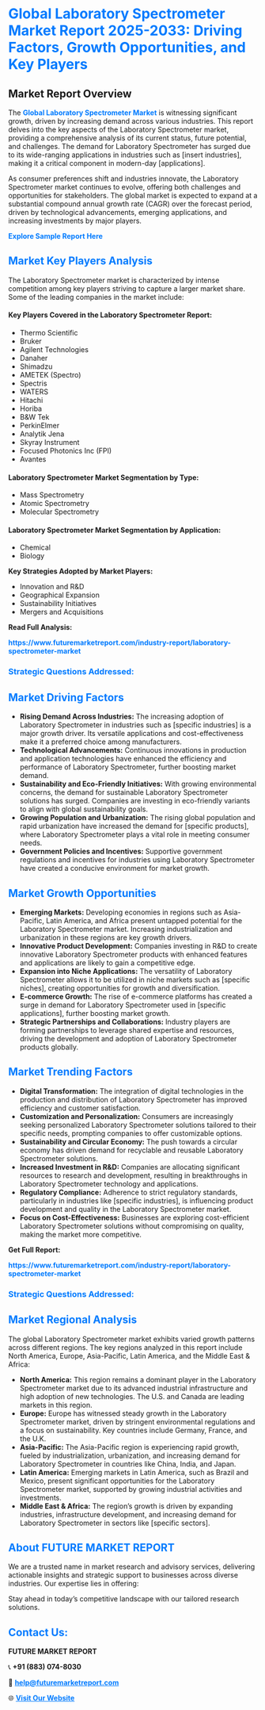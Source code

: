 <h1 style="color: #007BFF;">Global Laboratory Spectrometer Market Report 2025-2033: Driving Factors, Growth Opportunities, and Key Players</h1>

<section id="overview">
<h2>Market Report Overview</h2>
<p>The <a href="https://www.futuremarketreport.com/industry-report/laboratory-spectrometer-market" style="color: #007BFF; text-decoration: none;"><strong>Global Laboratory Spectrometer Market</strong></a> is witnessing significant growth, driven by increasing demand across various industries. This report delves into the key aspects of the Laboratory Spectrometer market, providing a comprehensive analysis of its current status, future potential, and challenges. The demand for Laboratory Spectrometer has surged due to its wide-ranging applications in industries such as [insert industries], making it a critical component in modern-day [applications].</p>
<p>As consumer preferences shift and industries innovate, the Laboratory Spectrometer market continues to evolve, offering both challenges and opportunities for stakeholders. The global market is expected to expand at a substantial compound annual growth rate (CAGR) over the forecast period, driven by technological advancements, emerging applications, and increasing investments by major players.</p>
</section>

<section id="overview">
<p><a href="https://www.futuremarketreport.com/request-sample/reportId=42173" style="color: #007BFF; text-decoration: none;"><strong>Explore Sample Report Here</strong></a></p>
</section>

<section id="key-players">
<h2 style="color: #007BFF;">Market Key Players Analysis</h2>
<p>The Laboratory Spectrometer market is characterized by intense competition among key players striving to capture a larger market share. Some of the leading companies in the market include:</p>
<h4>Key Players Covered in the Laboratory Spectrometer Report:</h4>
<ul><li>Thermo Scientific</li><li>Bruker</li><li>Agilent Technologies</li><li>Danaher</li><li>Shimadzu</li><li>AMETEK (Spectro)</li><li>Spectris</li><li>WATERS</li><li>Hitachi</li><li>Horiba</li><li>B&amp;W Tek</li><li>PerkinElmer</li><li>Analytik Jena</li><li>Skyray Instrument</li><li>Focused Photonics Inc (FPI)</li><li>Avantes</li></ul>
<h4>Laboratory Spectrometer Market Segmentation by Type:</h4>
<ul><li>Mass Spectrometry</li><li>Atomic Spectrometry</li><li>Molecular Spectrometry</li></ul>

<h4>Laboratory Spectrometer Market Segmentation by Application:</h4>
<ul><li>Chemical</li><li>Biology</li></ul>
<p><strong>Key Strategies Adopted by Market Players:</strong></p>
<ul>
<li>Innovation and R&D</li>
<li>Geographical Expansion</li>
<li>Sustainability Initiatives</li>
<li>Mergers and Acquisitions</li>
</ul>
</section>

<section>
<p><strong>Read Full Analysis: </strong></p><a href="https://www.futuremarketreport.com/industry-report/laboratory-spectrometer-market" style="color: #007BFF; text-decoration: none;"><strong>https://www.futuremarketreport.com/industry-report/laboratory-spectrometer-market</strong></a>
<h3 style="color: #007BFF;">Strategic Questions Addressed:</h3>
</section>

<section id="driving-factors">
<h2 style="color: #007BFF;">Market Driving Factors</h2>
<ul>
<li><strong>Rising Demand Across Industries:</strong> The increasing adoption of Laboratory Spectrometer in industries such as [specific industries] is a major growth driver. Its versatile applications and cost-effectiveness make it a preferred choice among manufacturers.</li>
<li><strong>Technological Advancements:</strong> Continuous innovations in production and application technologies have enhanced the efficiency and performance of Laboratory Spectrometer, further boosting market demand.</li>
<li><strong>Sustainability and Eco-Friendly Initiatives:</strong> With growing environmental concerns, the demand for sustainable Laboratory Spectrometer solutions has surged. Companies are investing in eco-friendly variants to align with global sustainability goals.</li>
<li><strong>Growing Population and Urbanization:</strong> The rising global population and rapid urbanization have increased the demand for [specific products], where Laboratory Spectrometer plays a vital role in meeting consumer needs.</li>
<li><strong>Government Policies and Incentives:</strong> Supportive government regulations and incentives for industries using Laboratory Spectrometer have created a conducive environment for market growth.</li>
</ul>
</section>

<section id="growth-opportunities">
<h2 style="color: #007BFF;">Market Growth Opportunities</h2>
<ul>
<li><strong>Emerging Markets:</strong> Developing economies in regions such as Asia-Pacific, Latin America, and Africa present untapped potential for the Laboratory Spectrometer market. Increasing industrialization and urbanization in these regions are key growth drivers.</li>
<li><strong>Innovative Product Development:</strong> Companies investing in R&D to create innovative Laboratory Spectrometer products with enhanced features and applications are likely to gain a competitive edge.</li>
<li><strong>Expansion into Niche Applications:</strong> The versatility of Laboratory Spectrometer allows it to be utilized in niche markets such as [specific niches], creating opportunities for growth and diversification.</li>
<li><strong>E-commerce Growth:</strong> The rise of e-commerce platforms has created a surge in demand for Laboratory Spectrometer used in [specific applications], further boosting market growth.</li>
<li><strong>Strategic Partnerships and Collaborations:</strong> Industry players are forming partnerships to leverage shared expertise and resources, driving the development and adoption of Laboratory Spectrometer products globally.</li>
</ul>
</section>

<section id="trending-factors">
<h2 style="color: #007BFF;">Market Trending Factors</h2>
<ul>
<li><strong>Digital Transformation:</strong> The integration of digital technologies in the production and distribution of Laboratory Spectrometer has improved efficiency and customer satisfaction.</li>
<li><strong>Customization and Personalization:</strong> Consumers are increasingly seeking personalized Laboratory Spectrometer solutions tailored to their specific needs, prompting companies to offer customizable options.</li>
<li><strong>Sustainability and Circular Economy:</strong> The push towards a circular economy has driven demand for recyclable and reusable Laboratory Spectrometer solutions.</li>
<li><strong>Increased Investment in R&D:</strong> Companies are allocating significant resources to research and development, resulting in breakthroughs in Laboratory Spectrometer technology and applications.</li>
<li><strong>Regulatory Compliance:</strong> Adherence to strict regulatory standards, particularly in industries like [specific industries], is influencing product development and quality in the Laboratory Spectrometer market.</li>
<li><strong>Focus on Cost-Effectiveness:</strong> Businesses are exploring cost-efficient Laboratory Spectrometer solutions without compromising on quality, making the market more competitive.</li>
</ul>
</section>

<section>
<p><strong>Get Full Report: </strong></p><a href="https://www.futuremarketreport.com/industry-report/laboratory-spectrometer-market" style="color: #007BFF; text-decoration: none;"><strong>https://www.futuremarketreport.com/industry-report/laboratory-spectrometer-market</strong></a>
<h3 style="color: #007BFF;">Strategic Questions Addressed:</h3>
</section>


<section id="regional-analysis">
<h2 style="color: #007BFF;">Market Regional Analysis</h2>
<p>The global Laboratory Spectrometer market exhibits varied growth patterns across different regions. The key regions analyzed in this report include North America, Europe, Asia-Pacific, Latin America, and the Middle East & Africa:</p>
<ul>
<li><strong>North America:</strong> This region remains a dominant player in the Laboratory Spectrometer market due to its advanced industrial infrastructure and high adoption of new technologies. The U.S. and Canada are leading markets in this region.</li>
<li><strong>Europe:</strong> Europe has witnessed steady growth in the Laboratory Spectrometer market, driven by stringent environmental regulations and a focus on sustainability. Key countries include Germany, France, and the U.K.</li>
<li><strong>Asia-Pacific:</strong> The Asia-Pacific region is experiencing rapid growth, fueled by industrialization, urbanization, and increasing demand for Laboratory Spectrometer in countries like China, India, and Japan.</li>
<li><strong>Latin America:</strong> Emerging markets in Latin America, such as Brazil and Mexico, present significant opportunities for the Laboratory Spectrometer market, supported by growing industrial activities and investments.</li>
<li><strong>Middle East & Africa:</strong> The region’s growth is driven by expanding industries, infrastructure development, and increasing demand for Laboratory Spectrometer in sectors like [specific sectors].</li>
</ul>
</section>

<footer>
<h2 style="color: #007BFF;">About FUTURE MARKET REPORT</h2>
<p>We are a trusted name in market research and advisory services, delivering actionable insights and strategic support to businesses across diverse industries. Our expertise lies in offering:</p>

<p>Stay ahead in today’s competitive landscape with our tailored research solutions.</p>

<h2 style="color: #007BFF;">Contact Us:</h2>
<p><strong>FUTURE MARKET REPORT</strong></p>
<p>📞 <strong>+91 (883) 074-8030</strong></p>
<p>📧 <strong><a href="mailto:help@futuremarketreport.com" style="color: #007BFF;">help@futuremarketreport.com</a></strong></p>
<p>🌐 <strong><a href="https://www.futuremarketreport.com/" style="color: #007BFF;">Visit Our Website</a></strong></p>
</footer>